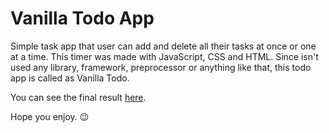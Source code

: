 # Vanilla Todo App

Simple task app that user can add and delete all their tasks at once or one at a time. 
This timer was made with JavaScript, CSS and HTML. Since isn't used any library, framework, preprocessor or anything like that, this todo app is called as Vanilla Todo.

You can see the final result [here](https://vanilla-todo.netlify.app/).

Hope you enjoy. 😉
